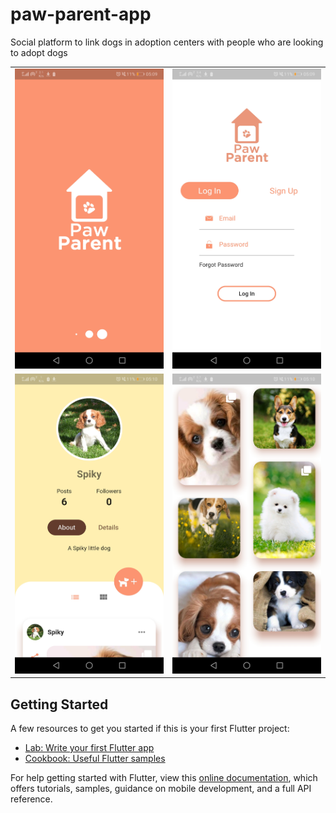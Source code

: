 # paw-parent-app
Social platform to link dogs in adoption centers with people who are looking to adopt dogs

<table>
  <tr>
    <td><img src="pic1.jpg" width=270 height=480></td>
    <td><img src="pic2.jpg" width=270 height=480></td>
  </tr>
  <tr>
    <td><img src="pic3.jpg" width=270 height=480></td>
    <td><img src="pic4.jpg" width=270 height=480></td>
  </tr>
 </table>

## Getting Started

A few resources to get you started if this is your first Flutter project:

- [Lab: Write your first Flutter app](https://flutter.dev/docs/get-started/codelab)
- [Cookbook: Useful Flutter samples](https://flutter.dev/docs/cookbook)

For help getting started with Flutter, view this
[online documentation](https://flutter.dev/docs), which offers tutorials,
samples, guidance on mobile development, and a full API reference.

